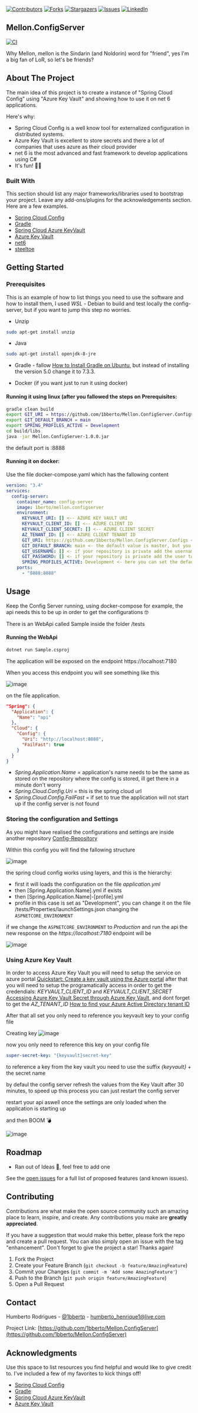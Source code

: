 <div id="top"></div>

[![Contributors][contributors-shield]][contributors-url]
[![Forks][forks-shield]][forks-url]
[![Stargazers][stars-shield]][stars-url]
[![Issues][issues-shield]][issues-url]
[![LinkedIn][linkedin-shield]][linkedin-url]

## Mellon.ConfigServer

[![CI](https://github.com/1bberto/Mellon.ConfigServer/actions/workflows/buildAndPush.yml/badge.svg?branch=main)](https://github.com/1bberto/Mellon.ConfigServer/actions/workflows/buildAndPush.yml)


Why Mellon, mellon is the Sindarin (and Noldorin) word for "friend", yes I'm a big fan of LoR, so let's be friends?

<!-- ABOUT THE PROJECT -->
## About The Project

The main idea of this project is to create a instance of "Spring Cloud Config" using "Azure Key Vault" and showing how to use it on net 6 applications.

Here's why:
* Spring Cloud Config is a well know tool for externalized configuration in distributed systems.
* Azure Key Vault is excellent to store secrets and there a lot of companies that uses azure as their cloud provider
* net 6 is the most advanced and fast framework to develop applications using C#
* It's fun! 🚀🎉

### Built With

This section should list any major frameworks/libraries used to bootstrap your project. Leave any add-ons/plugins for the acknowledgements section. Here are a few examples.

* [Spring Cloud Config](https://cloud.spring.io/spring-cloud-config/reference/html/)
* [Gradle](https://gradle.org/)
* [Spring Cloud Azure KeyVault](https://github.com/srempfer/spring-cloud-config-azure-keyvault)
* [Azure Key Vault](https://azure.microsoft.com/en-us/services/key-vault/)
* [net6](https://dotnet.microsoft.com/en-us/download/dotnet/6.0)
* [steeltoe](https://docs.steeltoe.io/api/v3/configuration/)

<!-- GETTING STARTED -->
## Getting Started

### Prerequisites

This is an example of how to list things you need to use the software and how to install them, I used *WSL* - Debian to build and test locally the config-server, but if you want to jump this step no worries.

* Unzip 
```sh
sudo apt-get install unzip
```
* Java
```sh
sudo apt-get install openjdk-8-jre
 ```
* Gradle - fallow [How to Install Gradle on Ubuntu](https://linuxize.com/post/how-to-install-gradle-on-ubuntu-18-04/), but instead of installing the version 5.0 change it to 7.3.3.

* Docker (if you want just to run it using docker)
  
#### Running it using linux (after you fallowed the steps on Prerequisites: 
```sh
gradle clean build
export GIT_URI = https://github.com/1bberto/Mellon.ConfigServer.Configs
export GIT_DEFAULT_BRANCH = main
export SPRING_PROFILES_ACTIVE = Development
cd build/libs
java -jar Mellon.ConfigServer-1.0.0.jar
```
the default port is :8888

#### Running it on docker: 

Use the file docker-compose.yaml which has the fallowing content 

```yaml
version: "3.4"
services:
  config-server:
    container_name: config-server
    image: 1berto/mellon.configserver
    environment:      
      KEYVAULT_URI: [] <-- AZURE KEY VAULT URI
      KEYVAULT_CLIENT_ID: [] <-- AZURE CLIENT ID
      KEYVAULT_CLIENT_SECRET: [] <-- AZURE CLIENT SECRET
      AZ_TENANT_ID: [] <-- AZURE CLIENT TENANT ID
      GIT_URI: https://github.com/1bberto/Mellon.ConfigServer.Configs <- you can add your repository here
      GIT_DEFAULT_BRANCH: main <- the default value is master, but you can add whichever branch you want here to be used as default
      GIT_USERNAME: [] <- if your repository is private add the username here
      GIT_PASSWORD: [] <- if your repository is private add the user token/password here
      SPRING_PROFILES_ACTIVE: Development <- here you can set the default spring profile active
    ports:
      - "8888:8888"
```

<!-- USAGE EXAMPLES -->
## Usage

Keep the Config Server running, using docker-compose for example, the api needs this to be up in order to get the configurations 🤓

There is an WebApi called Sample inside the folder /tests

#### Running the WebApi
```sh
dotnet run Sample.csproj
```

The application will be exposed on the endpoint https://localhost:7180

When you access this endpoint you will see something like this

![image](https://user-images.githubusercontent.com/3129978/150921808-2570b7ae-cc6b-4bf7-9db6-56ca7499dfa2.png)

on the file application.
```json
"Spring": {
  "Application": {
    "Name": "api"
  },
  "Cloud": {
    "Config": {
      "Uri": "http://localhost:8888",
      "FailFast": true 
    }
  }
}  
```

* *Spring.Application.Name* = application's name needs to be the same as stored on the repository where the config is stored, ill get there in a minute don't worry
* *Spring.Cloud.Config.Uri* = this is the spring cloud url
* *Spring.Cloud.Config.FailFast* = if set to true the application will not start up if the config server is not found

### Storing the configuration and Settings

As you might have realised the configurations and settings are inside another repository [Config-Repository](https://github.com/1bberto/Mellon.ConfigServer.Configs)

Within this config you will find the fallowing structure

![image](https://user-images.githubusercontent.com/3129978/150923013-a1133d9a-ee45-4a21-9aab-0bba5fb4e0c1.png)

the spring cloud config works using layers, and this is the hierarchy:
* first it will loads the configuration on the file *application.yml*
* then [Spring.Application.Name].yml if exists
* then [Spring.Application.Name]-[profile].yml 
 * profile in this case is set as "Development", you can change it on the file /tests/Properties/launchSettings.json changing the `ASPNETCORE_ENVIRONMENT`

if we change the `ASPNETCORE_ENVIRONMENT` to *Production* and run the api the new response on the *https://localhost:7180* endpoint will be 

![image](https://user-images.githubusercontent.com/3129978/150924486-01916077-7a64-4b31-b6b6-e58fd8d108f6.png)

### Using Azure Key Vault 

In order to access Azure Key Vault you will need to setup the service on azure portal [Quickstart: Create a key vault using the Azure portal](https://docs.microsoft.com/en-us/azure/key-vault/general/quick-create-portal) after that you will need to setup the programatically access in order to get the credendials: *KEYVAULT_CLIENT_ID* and *KEYVAULT_CLIENT_SECRET* [Accessing Azure Key Vault Secret through Azure Key Vault](https://anoopt.medium.com/accessing-azure-key-vault-secret-through-azure-key-vault-rest-api-using-an-azure-ad-app-4d837fed747), and dont forget to get the *AZ_TENANT_ID* [How to find your Azure Active Directory tenant ID](https://docs.microsoft.com/en-us/azure/active-directory/fundamentals/active-directory-how-to-find-tenant)

After that all set you only need to reference you keyvault key to your config file

Creating key
![image](https://user-images.githubusercontent.com/3129978/150926104-495619d2-5380-46c1-b4b3-bc7293069111.png)

now you only need to reference this key on your config file
```yaml
super-secret-key: "{keyvault}secret-key"
```
to reference a key from the key vault you need to use the suffix *{keyvault}* + the secret name

by defaul the config server refresh the values from the Key Vault after 30 minutes, to speed up this process you can just restart the config server

restart your api aswell once the settings are only loaded when the application is starting up

and then BOOM 💣

![image](https://user-images.githubusercontent.com/3129978/150927445-8393d5c8-0b38-4e15-b64e-c27286596f3d.png)

<!-- ROADMAP -->
## Roadmap

- Ran out of Ideas 🤣, feel free to add one

See the [open issues](https://github.com/1bberto/Mellon.ConfigServer/issues) for a full list of proposed features (and known issues).

<!-- CONTRIBUTING -->
## Contributing

Contributions are what make the open source community such an amazing place to learn, inspire, and create. Any contributions you make are **greatly appreciated**.

If you have a suggestion that would make this better, please fork the repo and create a pull request. You can also simply open an issue with the tag "enhancement".
Don't forget to give the project a star! Thanks again!

1. Fork the Project
2. Create your Feature Branch (`git checkout -b feature/AmazingFeature`)
3. Commit your Changes (`git commit -m 'Add some AmazingFeature'`)
4. Push to the Branch (`git push origin feature/AmazingFeature`)
5. Open a Pull Request

<!-- CONTACT -->
## Contact

Humberto Rodrigues - [@1bbertp](https://instagram.com/1bberto) - humberto_henrique1@live.com

Project Link: [https://github.com/1bberto/Mellon.ConfigServer](https://github.com/1bberto/Mellon.ConfigServer)

<!-- ACKNOWLEDGMENTS -->
## Acknowledgments

Use this space to list resources you find helpful and would like to give credit to. I've included a few of my favorites to kick things off!

* [Spring Cloud Config](https://cloud.spring.io/spring-cloud-config/reference/html/)
* [Gradle](https://gradle.org/)
* [Spring Cloud Azure KeyVault](https://github.com/srempfer/spring-cloud-config-azure-keyvault)
* [Azure Key Vault](https://azure.microsoft.com/en-us/services/key-vault/)

<!-- MARKDOWN LINKS & IMAGES -->
<!-- https://www.markdownguide.org/basic-syntax/#reference-style-links -->
[contributors-shield]: https://img.shields.io/github/contributors/1bberto/Mellon.ConfigServer.svg?style=for-the-badge
[contributors-url]: https://github.com/1bberto/Mellon.ConfigServer/graphs/contributors
[forks-shield]: https://img.shields.io/github/forks/1bberto/Mellon.ConfigServer.svg?style=for-the-badge
[forks-url]: https://github.com/1bberto/Mellon.ConfigServer/network/members
[stars-shield]: https://img.shields.io/github/stars/1bberto/Mellon.ConfigServer.svg?style=for-the-badge
[stars-url]: https://github.com/1bberto/Mellon.ConfigServer/stargazers
[issues-shield]: https://img.shields.io/github/issues/1bberto/Mellon.ConfigServer.svg?style=for-the-badge
[issues-url]: https://github.com/1bberto/Mellon.ConfigServer/issues
[linkedin-shield]: https://img.shields.io/badge/-LinkedIn-black.svg?style=for-the-badge&logo=linkedin&colorB=555
[linkedin-url]: https://linkedin.com/in/humbberto
